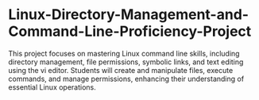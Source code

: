 # Linux-Directory-Management-and-Command-Line-Proficiency-Project
This project focuses on mastering Linux command line skills, including directory management, file permissions, symbolic links, and text editing using the vi editor. Students will create and manipulate files, execute commands, and manage permissions, enhancing their understanding of essential Linux operations.
